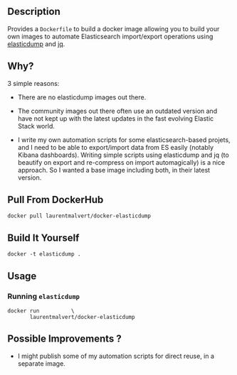 ## Description

Provides a `Dockerfile` to build a docker image allowing you to build
your own images to automate Elasticsearch import/export operations
using [elasticdump][2] and [jq][2].

## Why?

3 simple reasons:

 * There are no elasticdump images out there.

 * The community images out there often use an outdated version and
   have not kept up with the latest updates in the fast evolving
   Elastic Stack world.

 * I write my own automation scripts for some elasticsearch-based
   projets, and I need to be able to export/import data from
   ES easily (notably Kibana dashboards). Writing simple scripts
   using elasticdump and jq (to beautify on export and re-compress
   on import automagically) is a nice approach. So I wanted a
   base image including both, in their latest version.

## Pull From DockerHub

    docker pull laurentmalvert/docker-elasticdump

## Build It Yourself

    docker -t elasticdump .

## Usage

### Running `elasticdump`

    docker run          \
           laurentmalvert/docker-elasticdump

## Possible Improvements ?

 * I might publish some of my automation scripts for direct reuse,
   in a separate image.


[1]: https://www.npmjs.com/package/elasticdump
[2]: https://stedolan.github.io/jq/

